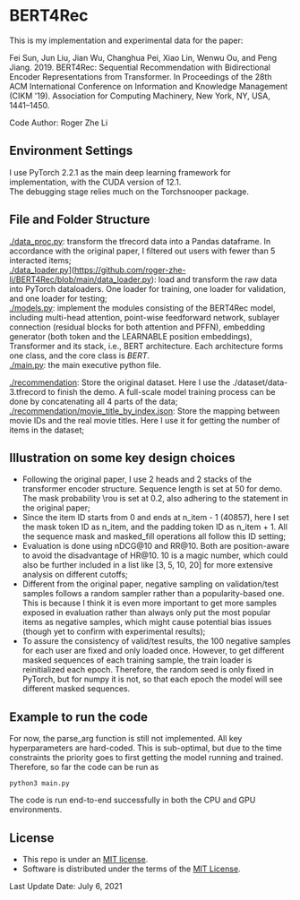 # BERT4Rec

This is my implementation and experimental data for the paper:

Fei Sun, Jun Liu, Jian Wu, Changhua Pei, Xiao Lin, Wenwu Ou, and Peng Jiang. 2019. BERT4Rec: Sequential Recommendation with Bidirectional Encoder Representations from Transformer. In Proceedings of the 28th ACM International Conference on Information and Knowledge Management (CIKM '19). Association for Computing Machinery, New York, NY, USA, 1441–1450.

Code Author: Roger Zhe Li

## Environment Settings
I use PyTorch 2.2.1 as the main deep learning framework for implementation, with the CUDA version of 12.1. <br/>
The debugging stage relies much on the Torchsnooper package. <br/>


## File and Folder Structure

[./data_proc.py](https://github.com/roger-zhe-li/BERT4Rec/blob/main/data_proc.py): transform the tfrecord data into a Pandas dataframe. In accordance with the original paper, I filtered out users with fewer than 5 interacted items; <br/>
[./data_loader.py](https://github.com/roger-zhe-li/BERT4Rec/blob/main/data_loader.py)](https://github.com/roger-zhe-li/BERT4Rec/blob/main/data_loader.py): load and transform the raw data into PyTorch dataloaders. One loader for training, one loader for validation, and one loader for testing; <br/>
[./models.py](https://github.com/roger-zhe-li/BERT4Rec/blob/main/models.py): implement the modules consisting of the BERT4Rec model, including multi-head attention, point-wise feedforward network, sublayer connection (residual blocks for both attention and PFFN), embedding generator (both token and the LEARNABLE position embeddings), Transformer and its stack, i.e., BERT architecture. Each architecture forms one class, and the core class is *BERT*.   <br/>
[./main.py](https://github.com/roger-zhe-li/BERT4Rec/blob/main/main.py): the main executive python file. <br/>

[./recommendation](https://github.com/roger-zhe-li/BERT4Rec/tree/main/recommendation): Store the original dataset. Here I use the ./dataset/data-3.tfrecord to finish the demo. A full-scale model training process can be done by concatenating all 4 parts of the data; <br/>
[./recommendation/movie_title_by_index.json](https://github.com/roger-zhe-li/BERT4Rec/blob/main/recommendation/movie_title_by_index.json): Store the mapping between movie IDs and the real movie titles. Here I use it for getting the number of items in the dataset; <br/>


## Illustration on some key design choices
- Following the original paper, I use 2 heads and 2 stacks of the transformer encoder structure. Sequence length is set at 50 for demo. The mask probability \rou is set at 0.2, also adhering to the statement in the original paper;
- Since the item ID starts from 0 and ends at n_item - 1 (40857), here I set the mask token ID as n_item, and the padding token ID as n_item + 1. All the sequence mask and masked_fill operations all follow this ID setting;
- Evaluation is done using nDCG@10 and RR@10. Both are position-aware to avoid the disadvantage of HR@10. 10 is a magic number, which could also be further included in a list like \[3, 5, 10, 20\] for more extensive analysis on different cutoffs;
- Different from the original paper, negative sampling on validation/test samples follows a random sampler rather than a popularity-based one. This is because I think it is even more important to get more samples exposed in evaluation rather than always only put the most popular items as negative samples, which might cause potential bias issues (though yet to confirm with experimental results);
- To assure the consistency of valid/test results, the 100 negative samples for each user are fixed and only loaded once. However, to get different masked sequences of each training sample, the train loader is reinitialized each epoch. Therefore, the random seed is only fixed in PyTorch, but for numpy it is not, so that each epoch the model will see different masked sequences.


## Example to run the code
For now, the parse_arg function is still not implemented. All key hyperparameters are hard-coded. This is sub-optimal, but due to the time constraints the priority goes to first getting the model running and trained. Therefore, so far the code can be run as

```
python3 main.py
```
The code is run end-to-end successfully in both the CPU and GPU environments.

## License
* This repo is under an [MIT license]([https://creativecommons.org/licenses/by/4.0/](https://opensource.org/license/mit)).
* Software is distributed under the terms of the [MIT License](https://opensource.org/licenses/MIT).



Last Update Date: July 6, 2021
